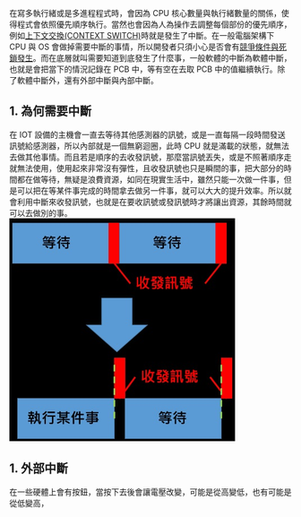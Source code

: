 在寫多執行緒或是多進程程式時，會因為 CPU 核心數量與執行緒數量的關係，使得程式會依照優先順序執行。當然也會因為人為操作去調整每個部份的優先順序，例如[上下文交換(CONTEXT SWITCH)](https://github.com/JrPhy/Multiple_Thread/blob/main/%E4%B8%8A%E4%B8%8B%E6%96%87%E4%BA%A4%E6%8F%9B%E8%88%87%E5%8E%9F%E5%AD%90%E6%93%8D%E4%BD%9C.md)時就是發生了中斷。在一般電腦架構下 CPU 與 OS 會做掉需要中斷的事情，所以開發者只須小心是否會有[競爭條件與死鎖發生](https://github.com/JrPhy/Multiple_Thread/blob/main/%E7%AB%B6%E7%88%AD%E6%A2%9D%E4%BB%B6%E8%88%87%E9%8E%96.md)。而在底層就叫需要知道到底發生了什麼事，一般軟體的中斷為軟體中斷，也就是會把當下的情況記錄在 PCB 中，等有空在去取 PCB 中的值繼續執行。除了軟體中斷外，還有外部中斷與內部中斷。

## 1. 為何需要中斷
在 IOT 設備的主機會一直去等待其他感測器的訊號，或是一直每隔一段時間發送訊號給感測器，所以內部就是一個無窮迴圈，此時 CPU 就是滿載的狀態，就無法去做其他事情。而且若是順序的去收發訊號，那麼當訊號丟失，或是不照著順序走就無法使用，使用起來非常沒有彈性，且收發訊號也只是瞬間的事，把大部分的時間都在做等待，無疑是浪費資源，如同在現實生活中，雖然只能一次做一件事，但是可以把在等某件事完成的時間拿去做另一件事，就可以大大的提升效率。所以就會利用中斷來收發訊號，也就是在要收訊號或發訊號時才將讓出資源，其餘時間就可以去做別的事。
![IMG](https://github.com/JrPhy/Firmware/blob/main/pic/ISR.jpg)

## 1. 外部中斷
在一些硬體上會有按鈕，當按下去後會讓電壓改變，可能是從高變低，也有可能是從低變高，
